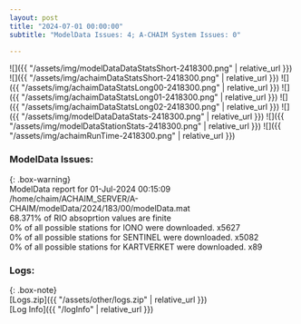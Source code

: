 ```yaml
---
layout: post
title: "2024-07-01 00:00:00"
subtitle: "ModelData Issues: 4; A-CHAIM System Issues: 0"

---
```


![]({{ "/assets/img/modelDataDataStatsShort-2418300.png" | relative_url }})
![]({{ "/assets/img/achaimDataStatsShort-2418300.png" | relative_url }})
![]({{ "/assets/img/achaimDataStatsLong00-2418300.png" | relative_url }})
![]({{ "/assets/img/achaimDataStatsLong01-2418300.png" | relative_url }})
![]({{ "/assets/img/achaimDataStatsLong02-2418300.png" | relative_url }})
![]({{ "/assets/img/modelDataDataStats-2418300.png" | relative_url }})
![]({{ "/assets/img/modelDataStationStats-2418300.png" | relative_url }})
![]({{ "/assets/img/achaimRunTime-2418300.png" | relative_url }})


### ModelData Issues:  
  
{: .box-warning}  
 ModelData report for 01-Jul-2024 00:15:09   
 /home/chaim/ACHAIM_SERVER/A-CHAIM/modelData/2024/183/00/modelData.mat   
 68.371% of RIO absoprtion values are finite   
 0% of all possible stations for IONO were downloaded. x5627   
 0% of all possible stations for SENTINEL were downloaded. x5082   
 0% of all possible stations for KARTVERKET were downloaded. x89   
  


### Logs:  
  
{: .box-note}  
[Logs.zip]({{ "/assets/other/logs.zip" | relative_url }})  
[Log Info]({{ "/logInfo" | relative_url }})  
